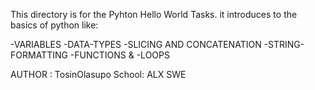 This directory is for the Pyhton Hello World Tasks.
it introduces to the basics of python like:

-VARIABLES
-DATA-TYPES
-SLICING AND CONCATENATION
-STRING-FORMATTING
-FUNCTIONS &
-LOOPS

AUTHOR : TosinOlasupo
School: ALX SWE
